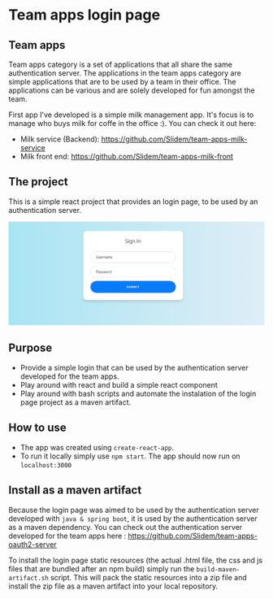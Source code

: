 # Team apps login page

## Team apps

Team apps category is a set of applications that all share the same authentication server.
The applications in the team apps category are simple applications that are to be used by a team in their office.
The applications can be various and are solely developed for fun amongst the team.

First app I've developed is a simple milk management app. It's focus is to manage who buys milk for coffe in the office :). You can check it out here:

- Milk service (Backend): https://github.com/Slidem/team-apps-milk-service
- Milk front end: https://github.com/Slidem/team-apps-milk-front

## The project

This is a simple react project that provides an login page, to be used by an authentication server.

![login page](login.bmp)

## Purpose

- Provide a simple login that can be used by the authentication server developed for the team apps.
- Play around with react and build a simple react component
- Play around with bash scripts and automate the instalation of the login page project as a maven artifact.

## How to use

- The app was created using `create-react-app`.
- To run it locally simply use `npm start`. The app should now run on `localhost:3000`

## Install as a maven artifact

Because the login page was aimed to be used by the authentication server developed with `java & spring boot`, it is used by the authentication server as a maven dependency. You can check out the authentication server developed for the team apps here : https://github.com/Slidem/team-apps-oauth2-server

To install the login page static resources (the actual .html file, the css and js files that are bundled after an npm build) simply run the `build-maven-artifact.sh` script. This will pack the static resources into a zip file and install the zip file as a maven artifact into your local repository.

